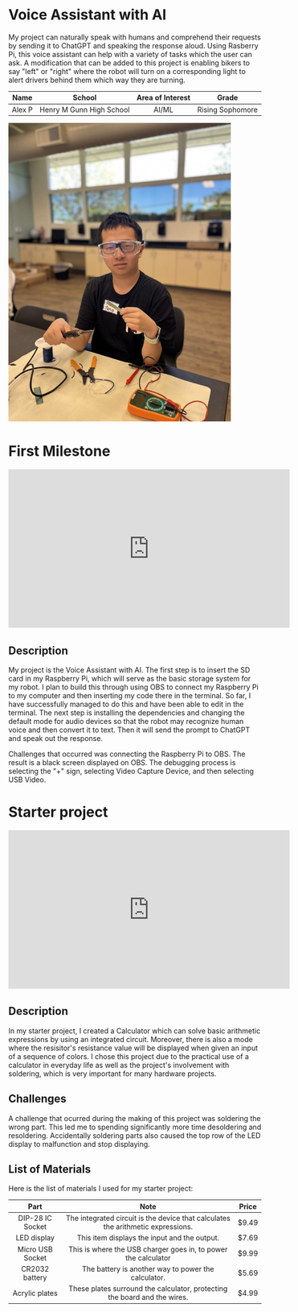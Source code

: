 # Voice Assistant with AI

My project can naturally speak with humans and comprehend their requests by sending it to ChatGPT and speaking the response aloud. Using Rasberry Pi, this voice assistant can help with a variety of tasks which the user can ask. A modification that can be added to this project is enabling bikers to say "left" or "right" where the robot will turn on a corresponding light to alert drivers behind them which way they are turning.


| **Name** | **School** | **Area of Interest** | **Grade** |
|:--:|:--:|:--:|:--:|
| Alex P | Henry M Gunn High School | AI/ML | Rising Sophomore

<img src="BSE-Alex-headshot.jpg" width="443" height="593">




<!---**Replace the BlueStamp logo below with an image of yourself and your completed project. Follow the guide [here](https://tomcam.github.io/least-github-pages/adding-images-github-pages-site.html) if you need help.**

![Headstone Image](logo.svg)-->
  
<!---# Final Milestone-->

<!---**Don't forget to replace the text below with the embedding for your milestone video. Go to Youtube, click Share -> Embed, and copy and paste the code to replace what's below.**

<iframe width="560" height="315" src="https://www.youtube.com/embed/F7M7imOVGug" title="YouTube video player" frameborder="0" allow="accelerometer; autoplay; clipboard-write; encrypted-media; gyroscope; picture-in-picture; web-share" allowfullscreen></iframe>

For your final milestone, explain the outcome of your project. Key details to include are:
- What you've accomplished since your previous milestone
- What your biggest challenges and triumphs were at BSE
- A summary of key topics you learned about
- What you hope to learn in the future after everything you've learned at BSE-->



<!---# Second Milestone-->

<!---**Don't forget to replace the text below with the embedding for your milestone video. Go to Youtube, click Share -> Embed, and copy and paste the code to replace what's below.**

<iframe width="560" height="315" src="https://www.youtube.com/embed/y3VAmNlER5Y" title="YouTube video player" frameborder="0" allow="accelerometer; autoplay; clipboard-write; encrypted-media; gyroscope; picture-in-picture; web-share" allowfullscreen></iframe>

For your second milestone, explain what you've worked on since your previous milestone. You can highlight:
- Technical details of what you've accomplished and how they contribute to the final goal
- What has been surprising about the project so far
- Previous challenges you faced that you overcame
- What needs to be completed before your final milestone -->

# First Milestone

<!---**Don't forget to replace the text below with the embedding for your milestone video. Go to Youtube, click Share -> Embed, and copy and paste the code to replace what's below.**-->

<iframe width="560" height="315" src="https://www.youtube.com/embed/KPPbzZ2AoVM?si=vwx5OK1yuR2AlYvu" title="YouTube video player" frameborder="0" allow="accelerometer; autoplay; clipboard-write; encrypted-media; gyroscope; picture-in-picture; web-share" referrerpolicy="strict-origin-when-cross-origin" allowfullscreen></iframe>

<!---**For your first milestone, describe what your project is and how you plan to build it. You can include:
- An explanation about the different components of your project and how they will all integrate together
- Technical progress you've made so far
- Challenges you're facing and solving in your future milestones
- What your plan is to complete your project**-->

## Description
My project is the Voice Assistant with AI. The first step is to insert the SD card in my Raspberry Pi, which will serve as the basic storage system for my robot. I plan to build this through using OBS to connect my Raspberry Pi to my computer and then inserting my code there in the terminal. So far, I have successfully managed to do this and have been able to edit in the terminal. The next step is installing the dependencies and changing the default mode for audio devices so that the robot may recognize human voice and then convert it to text. Then it will send the prompt to ChatGPT and speak out the response.


Challenges that occurred was connecting the Raspberry Pi to OBS. The result is a black screen displayed on OBS. The debugging process is selecting the "+" sign, selecting Video Capture Device, and then selecting USB Video.

# Starter project

<iframe width="560" height="315" src="https://www.youtube.com/embed/KVOnv4-s2qQ?si=DQyoTVDBob2fWpel" title="YouTube video player" frameborder="0" allow="accelerometer; autoplay; clipboard-write; encrypted-media; gyroscope; picture-in-picture; web-share" referrerpolicy="strict-origin-when-cross-origin" allowfullscreen></iframe>

## Description
In my starter project, I created a Calculator which can solve basic arithmetic expressions by using an integrated circuit. Moreover, there is also a mode where the resisitor's resistance value will be displayed when given an input of a sequence of colors. I chose this project due to the practical use of a calculator in everyday life as well as the project's involvement with soldering, which is very important for many hardware projects.

## Challenges
A challenge that ocurred during the making of this project was soldering the wrong part. This led me to spending significantly more time desoldering and resoldering. Accidentally soldering parts also caused the top row of the LED display to malfunction and stop displaying.

## List of Materials
Here is the list of materials I used for my starter project:

| **Part** | **Note** | **Price**
|:--:|:--:|:--:|
| DIP-28 IC Socket | The integrated circuit is the device that calculates the arithmetic expressions. | $9.49
| LED display | This item displays the input and the output. | $7.69
| Micro USB Socket | This is where the USB charger goes in, to power the calculator | $9.99
| CR2032 battery | The battery is another way to power the calculator. | $5.69
| Acrylic plates | These plates surround the calculator, protecting the board and the wires. | $4.99

<!---# Schematics-->
<!---Here's where you'll put images of your schematics. [Tinkercad](https://www.tinkercad.com/blog/official-guide-to-tinkercad-circuits) and [Fritzing](https://fritzing.org/learning/) are both great resoruces to create professional schematic diagrams, though BSE recommends Tinkercad becuase it can be done easily and for free in the browser. -->

<!---# Code-->
<!---Here's where you'll put your code. The syntax below places it into a block of code. Follow the guide [here]([url](https://www.markdownguide.org/extended-syntax/)) to learn how to customize it to your project needs. 

```c++
void setup() {
  // put your setup code here, to run once:
  Serial.begin(9600);
  Serial.println("Hello World!");
}

void loop() {
  // put your main code here, to run repeatedly:

}
```
-->
<!---# Bill of Materials-->
<!---Here's where you'll list the parts in your project. To add more rows, just copy and paste the example rows below.
Don't forget to place the link of where to buy each component inside the quotation marks in the corresponding row after href =. Follow the guide [here]([url](https://www.markdownguide.org/extended-syntax/)) to learn how to customize this to your project needs. 

| **Part** | **Note** | **Price** | **Link** |
|:--:|:--:|:--:|:--:|
| Item Name | What the item is used for | $Price | <a href="https://www.amazon.com/Arduino-A000066-ARDUINO-UNO-R3/dp/B008GRTSV6/"> Link </a> |
| Item Name | What the item is used for | $Price | <a href="https://www.amazon.com/Arduino-A000066-ARDUINO-UNO-R3/dp/B008GRTSV6/"> Link </a> |
| Item Name | What the item is used for | $Price | <a href="https://www.amazon.com/Arduino-A000066-ARDUINO-UNO-R3/dp/B008GRTSV6/"> Link </a> |
-->
<!---# Other Resources/Examples-->
<!---One of the best parts about Github is that you can view how other people set up their own work. Here are some past BSE portfolios that are awesome examples. You can view how they set up their portfolio, and you can view their index.md files to understand how they implemented different portfolio components.
- [Example 1](https://trashytuber.github.io/YimingJiaBlueStamp/)
- [Example 2](https://sviatil0.github.io/Sviatoslav_BSE/)
- [Example 3](https://arneshkumar.github.io/arneshbluestamp/)

To watch the BSE tutorial on how to create a portfolio, click here.-->
